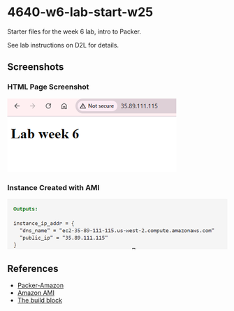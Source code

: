 # 4640-w6-lab-start-w25

Starter files for the week 6 lab, intro to Packer.

See lab instructions on D2L for details.



## Screenshots

### HTML Page Screenshot
![HTML Page](screenshot/html_page.png)

### Instance Created with AMI
![Instance Created with AMI](screenshot/instance_created_with_ami.png)


## References
- [Packer-Amazon](https://developer.hashicorp.com/packer/integrations/hashicorp/amazon)
- [Amazon AMI](https://developer.hashicorp.com/packer/integrations/hashicorp/amazon/latest/components/data-source/ami)
- [The build block](https://developer.hashicorp.com/packer/docs/templates/hcl_templates/blocks/build)
